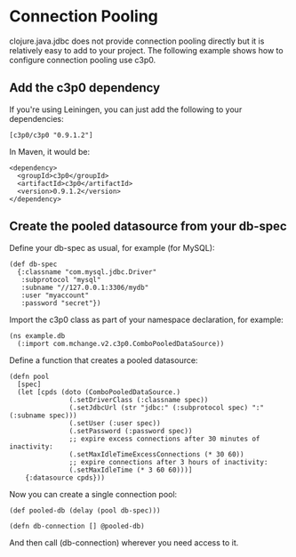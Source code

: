 # Connection Pooling
clojure.java.jdbc does not provide connection pooling directly but it is relatively easy to add to your project. The following example shows how to configure connection pooling use c3p0.
## Add the c3p0 dependency
If you're using Leiningen, you can just add the following to your dependencies:

```
[c3p0/c3p0 "0.9.1.2"]
```
In Maven, it would be:

```
<dependency>
  <groupId>c3p0</groupId>
  <artifactId>c3p0</artifactId>
  <version>0.9.1.2</version>
</dependency>
```
## Create the pooled datasource from your db-spec
Define your db-spec as usual, for example (for MySQL):

```
(def db-spec 
  {:classname "com.mysql.jdbc.Driver"
   :subprotocol "mysql"
   :subname "//127.0.0.1:3306/mydb"
   :user "myaccount"
   :password "secret"})
```
Import the c3p0 class as part of your namespace declaration, for example:

```
(ns example.db
  (:import com.mchange.v2.c3p0.ComboPooledDataSource))
```
Define a function that creates a pooled datasource:

```
(defn pool
  [spec]
  (let [cpds (doto (ComboPooledDataSource.)
               (.setDriverClass (:classname spec)) 
               (.setJdbcUrl (str "jdbc:" (:subprotocol spec) ":" (:subname spec)))
               (.setUser (:user spec))
               (.setPassword (:password spec))
               ;; expire excess connections after 30 minutes of inactivity:
               (.setMaxIdleTimeExcessConnections (* 30 60))
               ;; expire connections after 3 hours of inactivity:
               (.setMaxIdleTime (* 3 60 60)))] 
    {:datasource cpds}))
```
Now you can create a single connection pool:

```
(def pooled-db (delay (pool db-spec)))

(defn db-connection [] @pooled-db)
```
And then call (db-connection) wherever you need access to it.